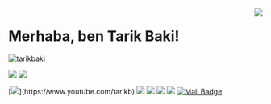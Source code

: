 <img align='right' src="https://github-readme-stats.vercel.app/api?username=tarikbaki&show_icons=true">

# Merhaba, ben Tarik Baki! 
<p align="left"> <img src="https://komarev.com/ghpvc/?username=tarikbaki" alt="tarikbaki" /> </p>

[![](https://img.shields.io/twitter/follow/tarikbaki?style=social)](https://www.twitter.com/tarikbaki)
[![](https://img.shields.io/github/followers/tarikbaki?style=social)](https://www.github.com/tarikbaki)


[![](https://img.shields.io/badge/youtube-%23FF0000.svg?&style=for-the-badge&logo=youtube&logoColor=white")](https://www.youtube.com/tarikb)
[![](https://img.shields.io/badge/twitter-%231DA1F2.svg?&style=for-the-badge&logo=twitter&logoColor=white)](https://www.twitter.com/tarikbaki)
[![](https://img.shields.io/badge/linkedin-%230077B5.svg?&style=for-the-badge&logo=linkedin&logoColor=white)](https://www.linkedin.com/in/tarikbaki/)
[![](https://img.shields.io/badge/medium-%2312100E.svg?&style=for-the-badge&logo=medium&logoColor=white)](https://medium.com/@tarikbaki)
[![](https://img.shields.io/badge/instagram-%23E4405F.svg?&style=for-the-badge&logo=instagram&logoColor=white)](https://instagram.com/tarikbaki1)
[![Mail Badge](https://img.shields.io/badge/tarikbaki@hotmail.com-c14438?style=for-the-badge&logo=Gmail&logoColor=white&link=mailto:tarikbaki@hotmail.com)](mailto:tarikbaki@hotmail.com)


